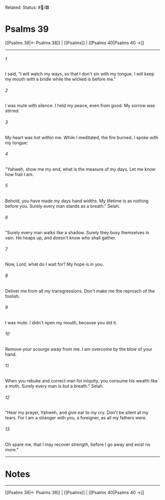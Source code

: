 Related:
Status: #📖/🟥
# Psalms 39

[[Psalms 38|← Psalms 38]] | [[Psalms]] | [[Psalms 40|Psalms 40 →]]
***



###### 1 
I said, "I will watch my ways, so that I don't sin with my tongue. I will keep my mouth with a bridle while the wicked is before me." 

###### 2 
I was mute with silence. I held my peace, even from good. My sorrow was stirred. 

###### 3 
My heart was hot within me. While I meditated, the fire burned. I spoke with my tongue: 

###### 4 
"Yahweh, show me my end, what is the measure of my days. Let me know how frail I am. 

###### 5 
Behold, you have made my days hand widths. My lifetime is as nothing before you. Surely every man stands as a breath." Selah. 

###### 6 
"Surely every man walks like a shadow. Surely they busy themselves in vain. He heaps up, and doesn't know who shall gather. 

###### 7 
Now, Lord, what do I wait for? My hope is in you. 

###### 8 
Deliver me from all my transgressions. Don't make me the reproach of the foolish. 

###### 9 
I was mute. I didn't open my mouth, because you did it. 

###### 10 
Remove your scourge away from me. I am overcome by the blow of your hand. 

###### 11 
When you rebuke and correct man for iniquity, you consume his wealth like a moth. Surely every man is but a breath." Selah. 

###### 12 
"Hear my prayer, Yahweh, and give ear to my cry. Don't be silent at my tears. For I am a stranger with you, a foreigner, as all my fathers were. 

###### 13 
Oh spare me, that I may recover strength, before I go away and exist no more."

---
# Notes


***
[[Psalms 38|← Psalms 38]] | [[Psalms]] | [[Psalms 40|Psalms 40 →]]
